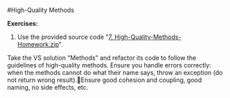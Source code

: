 #High-Quality Methods

**Exercises:**

1. Use the provided source code "[7. High-Quality-Methods-Homework.zip](https://github.com/BorislavIvanov/Telerik_Academy/tree/master/01.%20Programming/04.%20C%23%20High%20Quality%20Code/06.%20High-Quality%20Methods/01.%20Task)".

  Take the VS solution "Methods" and refactor its code to follow the guidelines of high-quality methods. 
  Ensure you handle errors correctly: when the methods cannot do what their name says, 
  throw an exception (do not return wrong result).Ensure good cohesion and coupling, good naming, 
  no side effects, etc.
